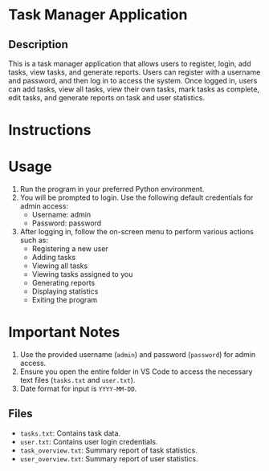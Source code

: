 # Task Manager Application

## Description
This is a task manager application that allows users to register, login, add tasks, view tasks, and generate reports. Users can register with a username and password, and then log in to access the system. Once logged in, users can add tasks, view all tasks, view their own tasks, mark tasks as complete, edit tasks, and generate reports on task and user statistics.

# Instructions

# Usage
1. Run the program in your preferred Python environment.
2. You will be prompted to login. Use the following default credentials for admin access:
   - Username: admin
   - Password: password
3. After logging in, follow the on-screen menu to perform various actions such as:
   - Registering a new user
   - Adding tasks
   - Viewing all tasks
   - Viewing tasks assigned to you
   - Generating reports
   - Displaying statistics
   - Exiting the program

# Important Notes
1. Use the provided username (`admin`) and password (`password`) for admin access.
2. Ensure you open the entire folder in VS Code to access the necessary text files (`tasks.txt` and `user.txt`).
3. Date format for input is `YYYY-MM-DD`.

## Files
- `tasks.txt`: Contains task data.
- `user.txt`: Contains user login credentials.
- `task_overview.txt`: Summary report of task statistics.
- `user_overview.txt`: Summary report of user statistics.


